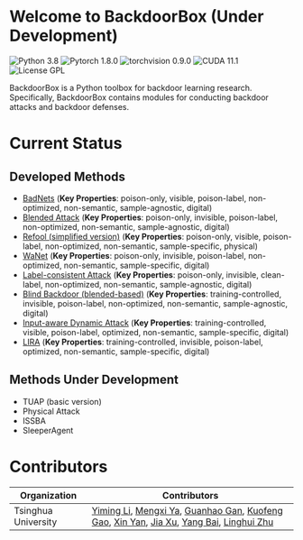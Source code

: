 # Welcome to BackdoorBox (Under Development)
![Python 3.8](https://img.shields.io/badge/python-3.8-DodgerBlue.svg?style=plastic)
![Pytorch 1.8.0](https://img.shields.io/badge/pytorch-1.8.0-DodgerBlue.svg?style=plastic)
![torchvision 0.9.0](https://img.shields.io/badge/torchvision-0.9.0-DodgerBlue.svg?style=plastic)
![CUDA 11.1](https://img.shields.io/badge/cuda-11.1-DodgerBlue.svg?style=plastic)
![License GPL](https://img.shields.io/badge/license-GPL-DodgerBlue.svg?style=plastic)

BackdoorBox is a Python toolbox for backdoor learning research. Specifically, BackdoorBox contains modules for conducting backdoor attacks and backdoor defenses.  



# Current Status

## Developed Methods

- [BadNets](https://github.com/THUYimingLi/BackdoorBox/blob/main/core/attacks/BadNets.py) (**Key Properties**: poison-only, visible, poison-label, non-optimized, non-semantic, sample-agnostic, digital)
- [Blended Attack](https://github.com/THUYimingLi/BackdoorBox/blob/main/core/attacks/Blended.py) (**Key Properties**: poison-only, invisible, poison-label, non-optimized, non-semantic, sample-agnostic, digital)
- [Refool (simplified version)](https://github.com/THUYimingLi/BackdoorBox/blob/main/core/attacks/Refool.py) (**Key Properties**: poison-only, visible, poison-label, non-optimized, non-semantic, sample-specific, physical)
- [WaNet](https://github.com/THUYimingLi/BackdoorBox/blob/main/core/attacks/WaNet.py) (**Key Properties**: poison-only, invisible, poison-label, non-optimized, non-semantic, sample-specific, digital)
- [Label-consistent Attack](https://github.com/THUYimingLi/BackdoorBox/blob/main/core/attacks/LabelConsistent.py) (**Key Properties**: poison-only, invisible, clean-label, non-optimized, non-semantic, sample-agnostic, digital)
- [Blind Backdoor (blended-based)](https://github.com/THUYimingLi/BackdoorBox/blob/main/core/attacks/Blind.py) (**Key Properties**: training-controlled, invisible, poison-label, non-optimized, non-semantic, sample-agnostic, digital)
- [Input-aware Dynamic Attack](https://github.com/THUYimingLi/BackdoorBox/blob/main/core/attacks/IAD.py) (**Key Properties**: training-controlled, visible, poison-label, optimized, non-semantic, sample-specific, digital)
- [LIRA](https://github.com/THUYimingLi/BackdoorBox/blob/main/core/attacks/LIRA.py) (**Key Properties**: training-controlled, invisible, poison-label, optimized, non-semantic, sample-specific, digital)


## Methods Under Development
- TUAP (basic version)
- Physical Attack
- ISSBA
- SleeperAgent



# Contributors

| Organization        | Contributors                                                 |
| ------------------- | ------------------------------------------------------------ |
| Tsinghua University | [Yiming Li](http://liyiming.tech/), [Mengxi Ya](https://github.com/yamengxi), [Guanhao Gan](https://github.com/GuanhaoGan), [Kuofeng Gao](https://github.com/KuofengGao), [Xin Yan](https://scholar.google.com/citations?hl=zh-CN&user=08WTTPMAAAAJ), [Jia Xu](https://www.researchgate.net/profile/Xu-Jia-10), [Yang Bai](https://scholar.google.com/citations?user=wBH_Q1gAAAAJ&hl=zh-CN), [Linghui Zhu](https://github.com/zlh-thu) |
